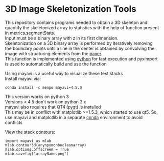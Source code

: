 # 3D Image Skeletonization Tools

This repository contains programs needed to obtain a 3D skeleton and quantify the skeletonized array to statistics with the help of function present in metrics.segmentStats.  
Input must be a binary array with z in its first dimension.  
Skeletonization on a 3D binary array is performed by iteratively removing the boundary points until a line in the center is obtained by convolving the image with structuring elements from the [paper](https://drive.google.com/file/d/1kCEmfOx1mwoyggAfkYOsyRhOywfkiIU1/view?usp=sharing).  
This function is implemented using [cython](http://docs.cython.org/src/reference/compilation.html) for fast execution and pyximport is used to automatically build and use the function

Using mayavi is a useful way to visualize these test stacks  
Install mayavi via:  

```conda install -c menpo mayavi=4.5.0```

This version works on python 3  
Versions < 4.5 don't work on python 3.x  
mayavi also requires that QT4 (pyqt) is installed  
This may be in conflict with matplotlib >=1.5.3, which started to use qt5. So, use mayavi and matplotlib in a separate [conda](https://www.digitalocean.com/community/tutorials/how-to-install-the-anaconda-python-distribution-on-ubuntu-16-04) environment to avoid conflicts

View the stack contours:

```import mayavi as mlab```  
```mlab.contour3d(anynpynonbooleanarray)```  
```mlab.options.offscreen = True```  
```mlab.savefig("arrayName.png")```  

